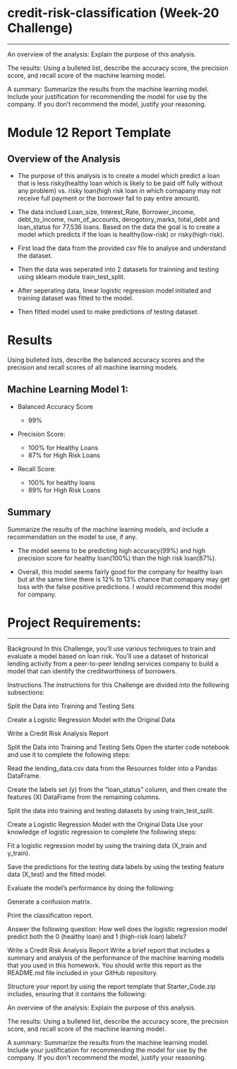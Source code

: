 # credit-risk-classification (Week-20 Challenge)
----------------------------
An overview of the analysis: Explain the purpose of this analysis.

The results: Using a bulleted list, describe the accuracy score, the precision score, and recall score of the machine learning model.

A summary: Summarize the results from the machine learning model. Include your justification for recommending the model for use by the company. If you don’t recommend the model, justify your reasoning.

# Module 12 Report Template

## Overview of the Analysis

* The purpose of this analysis is to create a model which predict a loan that is less risky(healthy loan which is likely to be paid off fully without any problem) vs. risky loan(high risk loan in which comapany may not receive full payment or the borrower fail to pay entire amount).

* The data inclued Loan_size, Interest_Rate, Borrower_income, debt_to_income, num_of_accounts, derogotory_marks, total_debt and loan_status for 77,536 loans. Based on the data the goal is to create a model which predicts if the loan is healthy(low-risk) or risky(high-risk).

* First load the data from the provided csv file to analyse and understand the dataset.

* Then the data was seperated into 2 datasets for trainning and testing using sklearn module train_test_split.

* After seperating data, linear logistic regression model initiated and training dataset was fitted to the model.

* Then fitted model used to make predictions of testing dataset.

# Results
Using bulleted lists, describe the balanced accuracy scores and the precision and recall scores of all machine learning models.

## Machine Learning Model 1:

* Balanced Accuracy Score
	* 99%

* Precision Score:
	* 100% for Healthy Loans
	* 87% for High Risk Loans

* Recall Score:
	* 100% for healthy loans
	* 89% for High Risk Loans

## Summary

Summarize the results of the machine learning models, and include a recommendation on the model to use, if any.

* The model seems to be predicting high accuracy(99%) and high precision score for healthy loan(100%) than the high risk loan(87%).

* Overall, this model seems fairly good for the company for healthy loan but at the same time there is 12% to 13% chance that comapany may get loss with the false positive predictions. I would recommend this model for company.


# Project Requirements:
-----------------------

Background
In this Challenge, you’ll use various techniques to train and evaluate a model based on loan risk. You’ll use a dataset of historical lending activity from a peer-to-peer lending services company to build a model that can identify the creditworthiness of borrowers.

Instructions
The instructions for this Challenge are divided into the following subsections:

Split the Data into Training and Testing Sets

Create a Logistic Regression Model with the Original Data

Write a Credit Risk Analysis Report

Split the Data into Training and Testing Sets
Open the starter code notebook and use it to complete the following steps:

Read the lending_data.csv data from the Resources folder into a Pandas DataFrame.

Create the labels set (y) from the “loan_status” column, and then create the features (X) DataFrame from the remaining columns.

Split the data into training and testing datasets by using train_test_split.

Create a Logistic Regression Model with the Original Data
Use your knowledge of logistic regression to complete the following steps:

Fit a logistic regression model by using the training data (X_train and y_train).

Save the predictions for the testing data labels by using the testing feature data (X_test) and the fitted model.

Evaluate the model’s performance by doing the following:

Generate a confusion matrix.

Print the classification report.

Answer the following question: How well does the logistic regression model predict both the 0 (healthy loan) and 1 (high-risk loan) labels?

Write a Credit Risk Analysis Report
Write a brief report that includes a summary and analysis of the performance of the machine learning models that you used in this homework. You should write this report as the README.md file included in your GitHub repository.

Structure your report by using the report template that Starter_Code.zip includes, ensuring that it contains the following:

An overview of the analysis: Explain the purpose of this analysis.

The results: Using a bulleted list, describe the accuracy score, the precision score, and recall score of the machine learning model.

A summary: Summarize the results from the machine learning model. Include your justification for recommending the model for use by the company. If you don’t recommend the model, justify your reasoning.







